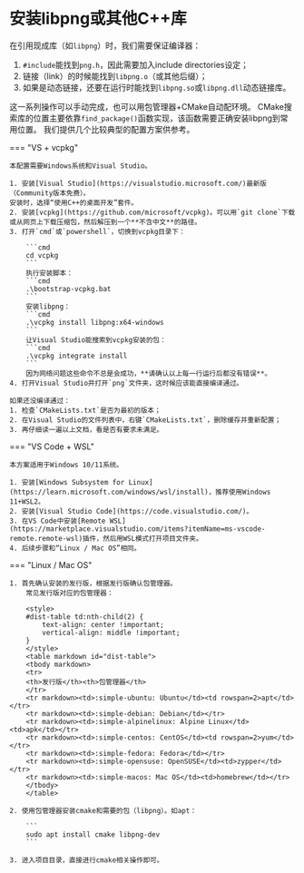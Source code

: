# 安装libpng或其他C++库

在引用现成库（如`libpng`）时，我们需要保证编译器：

1. `#include`能找到`png.h`，因此需要加入include directories设定；
2. 链接（link）的时候能找到`libpng.o`（或其他后缀）；
3. 如果是动态链接，还要在运行时能找到`libpng.so`或`libpng.dll`动态链接库。

这一系列操作可以手动完成，也可以用包管理器+CMake自动配环境。
CMake搜索库的位置主要依靠`find_package()`函数实现，该函数需要正确安装libpng到常用位置。
我们提供几个比较典型的配置方案供参考。

=== "VS + vcpkg"

    本配置需要Windows系统和Visual Studio。
 
    1. 安装[Visual Studio](https://visualstudio.microsoft.com/)最新版（Community版本免费）。
    安装时，选择“使用C++的桌面开发”套件。
    2. 安装[vcpkg](https://github.com/microsoft/vcpkg)。可以用`git clone`下载或从网页上下载压缩包，然后解压到一个**不含中文**的路径。
    3. 打开`cmd`或`powershell`，切换到vcpkg目录下：

        ```cmd
        cd vcpkg
        ```
        执行安装脚本：
        ```cmd
        .\bootstrap-vcpkg.bat
        ```
        安装libpng：
        ```cmd 
        .\vcpkg install libpng:x64-windows
        ```
        让Visual Studio能搜索到vcpkg安装的包：
        ```cmd
        .\vcpkg integrate install
        ```
        因为网络问题这些命令不总是会成功，**请确认以上每一行运行后都没有错误**。
    4. 打开Visual Studio并打开`png`文件夹，这时候应该能直接编译通过。

    如果还没编译通过：
    1. 检查`CMakeLists.txt`是否为最初的版本；
    2. 在Visual Studio的文件列表中，右键`CMakeLists.txt`，删除缓存并重新配置；
    3. 再仔细读一遍以上文档，看是否有要求未满足。

=== "VS Code + WSL"

    本方案适用于Windows 10/11系统。

    1. 安装[Windows Subsystem for Linux](https://learn.microsoft.com/windows/wsl/install)，推荐使用Windows 11+WSL2。
    2. 安装[Visual Studio Code](https://code.visualstudio.com/)。
    3. 在VS Code中安装[Remote WSL](https://marketplace.visualstudio.com/items?itemName=ms-vscode-remote.remote-wsl)插件，然后用WSL模式打开项目文件夹。
    4. 后续步骤和“Linux / Mac OS”相同。

=== "Linux / Mac OS"

    1. 首先确认安装的发行版，根据发行版确认包管理器。
        常见发行版对应的包管理器：

        <style>
        #dist-table td:nth-child(2) {
            text-align: center !important;
            vertical-align: middle !important;
        }
        </style>
        <table markdown id="dist-table">
        <tbody markdown>
        <tr>
        <th>发行版</th><th>包管理器</th>
        </tr>
        <tr markdown><td>:simple-ubuntu: Ubuntu</td><td rowspan=2>apt</td></tr>
        <tr markdown><td>:simple-debian: Debian</td></tr>
        <tr markdown><td>:simple-alpinelinux: Alpine Linux</td><td>apk</td></tr>
        <tr markdown><td>:simple-centos: CentOS</td><td rowspan=2>yum</td></tr>
        <tr markdown><td>:simple-fedora: Fedora</td></tr>
        <tr markdown><td>:simple-opensuse: OpenSUSE</td><td>zypper</td></tr>
        <tr markdown><td>:simple-macos: Mac OS</td><td>homebrew</td></tr>
        </tbody>
        </table>

    2. 使用包管理器安装cmake和需要的包（libpng）。如apt：

        ```
        sudo apt install cmake libpng-dev
        ```

    3. 进入项目目录，直接进行cmake相关操作即可。


